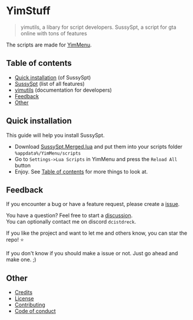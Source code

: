 # YimStuff
> yimutils, a libary for script developers. SussySpt, a script for gta online with tons of features

The scripts are made for [YimMenu](https://github.com/YimMenu/YimMenu).

## Table of contents

 * [Quick installation](#quick-installation) (of SussySpt)
 * [SussySpt](https://github.com/pierrelasse/YimStuff/blob/master/docs/SussySpt.md) (list of all features)
 * [yimutils](https://github.com/pierrelasse/YimStuff/blob/master/docs/yimutils.md) (documentation for developers)
 * [Feedback](#feedback)
 * [Other](#other)


## Quick installation

This guide will help you install SussySpt.
- Download [SussySpt.Merged.lua](https://github.com/pierrelasse/YimStuff/releases/download/v1.3.16/SussySpt.Merged.lua) and put them into your scripts folder `%appdata%/YimMenu/scripts`
- Go to `Settings->Lua Scripts` in YimMenu and press the `Reload All` button
- Enjoy. See [Table of contents](#table-of-contents) for more things to look at.


## Feedback

If you encounter a bug or have a feature request, please create a [issue](https://github.com/pierrelasse/YimStuff/issues/new/choose).

You have a question? Feel free to start a [discussion](https://github.com/pierrelasse/YimStuff/discussions/new/choose).<br />
You can optionally contact me on discord `dcistdreck`.

If you like the project and want to let me and others know, you can star the repo! ⭐

If you don't know if you should make a issue or not. Just go ahead and make one. ;)

## Other

- [Credits](https://github.com/pierrelasse/YimStuff/blob/master/.github/CODE_OF_CONDUCT.md)
- [License](https://github.com/pierrelasse/YimStuff/blob/master/LICENSE)
- [Contributing](https://github.com/pierrelasse/YimStuff/blob/master/.github/CONTRIBUTING.md)
- [Code of conduct](https://github.com/pierrelasse/YimStuff/blob/master/.github/CODE_OF_CONDUCT.md)
